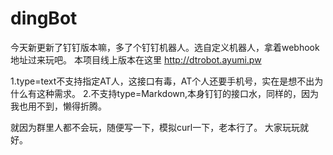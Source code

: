 # dingBot

今天新更新了钉钉版本嘛，多了个钉钉机器人。选自定义机器人，拿着webhook地址过来玩吧。
本项目线上版本在这里 http://dtrobot.ayumi.pw

1.type=text不支持指定AT人，这接口有毒，AT个人还要手机号，实在是想不出为什么有这种需求。
2.不支持type=Markdown,本身钉钉的接口水，同样的，因为我也用不到，懒得折腾。

就因为群里人都不会玩，随便写一下，模拟curl一下，老本行了。
大家玩玩就好。
